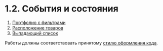 # 1.2. События и состояния

1. [Портфолио с фильтрами](portfolio-filter)
2. [Расположение товаров](location-of-goods)
3. [Выпадающий список](dropdown-list)

Работы должны соответствовать принятому [стилю оформления кода](https://github.com/netology-code/codestyle).